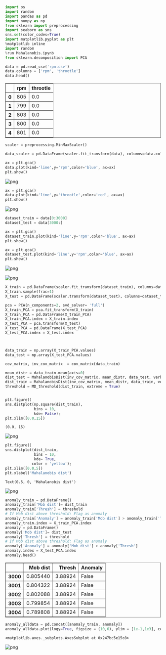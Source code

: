```python
import os
import random
import pandas as pd
import numpy as np
from sklearn import preprocessing
import seaborn as sns
sns.set(color_codes=True)
import matplotlib.pyplot as plt
%matplotlib inline
import random
%run Mahalanobis.ipynb
from sklearn.decomposition import PCA
```


```python
data = pd.read_csv('rpm.csv')
data.columns = ['rpm', 'throotle']
data.head()
```




<div>
<style scoped>
    .dataframe tbody tr th:only-of-type {
        vertical-align: middle;
    }

    .dataframe tbody tr th {
        vertical-align: top;
    }

    .dataframe thead th {
        text-align: right;
    }
</style>
<table border="1" class="dataframe">
  <thead>
    <tr style="text-align: right;">
      <th></th>
      <th>rpm</th>
      <th>throotle</th>
    </tr>
  </thead>
  <tbody>
    <tr>
      <th>0</th>
      <td>805</td>
      <td>0.0</td>
    </tr>
    <tr>
      <th>1</th>
      <td>799</td>
      <td>0.0</td>
    </tr>
    <tr>
      <th>2</th>
      <td>803</td>
      <td>0.0</td>
    </tr>
    <tr>
      <th>3</th>
      <td>800</td>
      <td>0.0</td>
    </tr>
    <tr>
      <th>4</th>
      <td>801</td>
      <td>0.0</td>
    </tr>
  </tbody>
</table>
</div>




```python
scaler = preprocessing.MinMaxScaler()

data_scaler = pd.DataFrame(scaler.fit_transform(data), columns=data.columns, index=data.index)

ax = plt.gca()
data.plot(kind='line',y='rpm',color='blue', ax=ax)
plt.show()
```


![png](output_2_0.png)



```python
ax = plt.gca()
data.plot(kind='line',y='throotle',color='red', ax=ax)
plt.show()
```


![png](output_3_0.png)



```python
dataset_train = data[0:3000]
dataset_test = data[3000:]

ax = plt.gca()
dataset_train.plot(kind='line',y='rpm',color='blue', ax=ax)
plt.show()

ax = plt.gca()
dataset_test.plot(kind='line',y='rpm',color='blue', ax=ax)
plt.show()
```


![png](output_4_0.png)



![png](output_4_1.png)



```python
X_train = pd.DataFrame(scaler.fit_transform(dataset_train), columns=dataset_train.columns, index=dataset_train.index)
X_train.sample(frac=1)
X_test = pd.DataFrame(scaler.transform(dataset_test), columns=dataset_test.columns, index=dataset_test.index)
```


```python
pca = PCA(n_components=2, svd_solver= 'full')
X_train_PCA = pca.fit_transform(X_train)
X_train_PCA = pd.DataFrame(X_train_PCA)
X_train_PCA.index = X_train.index
X_test_PCA = pca.transform(X_test)
X_test_PCA = pd.DataFrame(X_test_PCA)
X_test_PCA.index = X_test.index



data_train = np.array(X_train_PCA.values)
data_test = np.array(X_test_PCA.values)

cov_matrix, inv_cov_matrix  = cov_matrix(data_train)

mean_distr = data_train.mean(axis=0)
dist_test = MahalanobisDist(inv_cov_matrix, mean_distr, data_test, verbose=False)
dist_train = MahalanobisDist(inv_cov_matrix, mean_distr, data_train, verbose=False)
threshold = MD_threshold(dist_train, extreme = True)


plt.figure()
sns.distplot(np.square(dist_train),
             bins = 10, 
             kde= False);
plt.xlim([0.0,15])
```




    (0.0, 15)




![png](output_6_1.png)



```python
plt.figure()
sns.distplot(dist_train,
             bins = 10, 
             kde= True, 
            color = 'yellow');
plt.xlim([0.0,5])
plt.xlabel('Mahalanobis dist')
```




    Text(0.5, 0, 'Mahalanobis dist')




![png](output_7_1.png)



```python
anomaly_train = pd.DataFrame()
anomaly_train['Mob dist']= dist_train
anomaly_train['Thresh'] = threshold
# If Mob dist above threshold: Flag as anomaly
anomaly_train['Anomaly'] = anomaly_train['Mob dist'] > anomaly_train['Thresh']
anomaly_train.index = X_train_PCA.index
anomaly = pd.DataFrame()
anomaly['Mob dist']= dist_test
anomaly['Thresh'] = threshold
# If Mob dist above threshold: Flag as anomaly
anomaly['Anomaly'] = anomaly['Mob dist'] > anomaly['Thresh']
anomaly.index = X_test_PCA.index
anomaly.head()
```




<div>
<style scoped>
    .dataframe tbody tr th:only-of-type {
        vertical-align: middle;
    }

    .dataframe tbody tr th {
        vertical-align: top;
    }

    .dataframe thead th {
        text-align: right;
    }
</style>
<table border="1" class="dataframe">
  <thead>
    <tr style="text-align: right;">
      <th></th>
      <th>Mob dist</th>
      <th>Thresh</th>
      <th>Anomaly</th>
    </tr>
  </thead>
  <tbody>
    <tr>
      <th>3000</th>
      <td>0.805440</td>
      <td>3.88924</td>
      <td>False</td>
    </tr>
    <tr>
      <th>3001</th>
      <td>0.804322</td>
      <td>3.88924</td>
      <td>False</td>
    </tr>
    <tr>
      <th>3002</th>
      <td>0.802088</td>
      <td>3.88924</td>
      <td>False</td>
    </tr>
    <tr>
      <th>3003</th>
      <td>0.799854</td>
      <td>3.88924</td>
      <td>False</td>
    </tr>
    <tr>
      <th>3004</th>
      <td>0.789808</td>
      <td>3.88924</td>
      <td>False</td>
    </tr>
  </tbody>
</table>
</div>




```python
anomaly_alldata = pd.concat([anomaly_train, anomaly])
anomaly_alldata.plot(logy=True, figsize = (10,6), ylim = [1e-1,1e3], color = ['blue','red'])
```




    <matplotlib.axes._subplots.AxesSubplot at 0x247bc5e15c8>




![png](output_9_1.png)

